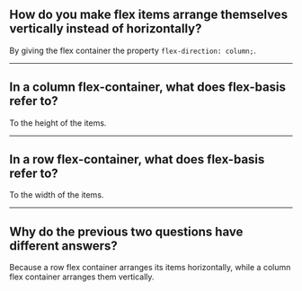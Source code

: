 ## **How do you make flex items arrange themselves vertically instead of horizontally?**

By giving the flex container the property `flex-direction: column;`.

---

## **In a column flex-container, what does flex-basis refer to?**

To the height of the items.

---

## **In a row flex-container, what does flex-basis refer to?**

To the width of the items.

---

## **Why do the previous two questions have different answers?**

Because a row flex container arranges its items horizontally, while a column flex container arranges them vertically.

